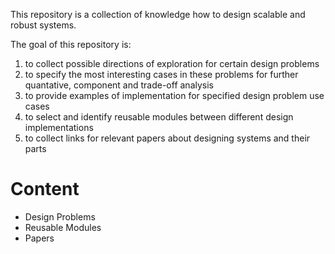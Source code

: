This repository is a collection of knowledge how to design scalable and robust systems.

The goal of this repository is:

1. to collect possible directions of exploration for certain design problems
1. to specify the most interesting cases in these problems for further quantative, component and trade-off analysis
1. to provide examples of implementation for specified design problem use cases
1. to select and identify reusable modules between different design implementations
1. to collect links for relevant papers about designing systems and their parts

# Content

- Design Problems
- Reusable Modules
- Papers
